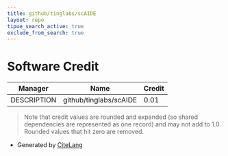 ```yaml
---
title: github/tinglabs/scAIDE
layout: repo
tipue_search_active: true
exclude_from_search: true
---
```

# Software Credit

|Manager|Name|Credit|
|-------|----|------|
|DESCRIPTION|github/tinglabs/scAIDE|0.01|


> Note that credit values are rounded and expanded (so shared dependencies are represented as one record) and may not add to 1.0. Rounded values that hit zero are removed.


- Generated by [CiteLang](https://github.com/vsoch/citelang)
